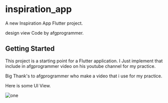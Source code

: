 # inspiration_app

A new Inspiration App Flutter project.

design view Code by afgprogrammer.

## Getting Started

This project is a starting point for a Flutter application. I Just implement that include in afgprogrammer video on his youtube channel for my practice.

Big Thank's to afgprogrammer who make a video that i use for my practice.

Here is some UI View.

![one](https://user-images.githubusercontent.com/42954205/135797673-07b14a17-c59d-4397-a7e2-6667ca7cfbc1.png)
